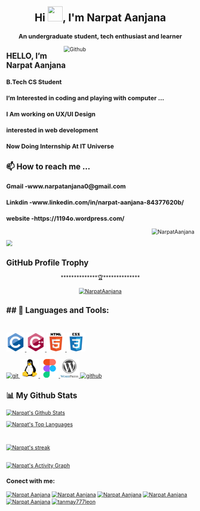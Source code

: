  <h1 align="center">Hi <img src="https://raw.githubusercontent.com/MartinHeinz/MartinHeinz/master/wave.gif" width="40" height="40">, I'm Narpat Aanjana</h1>
 <h3  align="center">An undergraduate student, tech enthusiast and  learner</h3>
<img width="350" padding-top="500" align="right" alt="Github" src="https://user-images.githubusercontent.com/48678280/88862734-4903af80-d201-11ea-968b-9c939d88a37c.gif" />
<h2>HELLO, I’m Narpat Aanjana </h2>
<h3>B.Tech CS Student</h3>
<h3>I’m Interested in coding and playing with computer ...</h3>
<h3>I Am working on UX/UI Design   </h3>
<h3>interested in web development </h3>
<h3> Now Doing Internship At IT Universe</h3>


<h2>📫 How to reach me ... </h2>
 <h3>Gmail -www.narpatanjana0@gmail.com</h3> 
<h3>Linkdin -www.linkedin.com/in/narpat-aanjana-84377620b/</h3> 
<h3>website -https://1194o.wordpress.com/</h3>
 

   
    
   <p align="right">  <img src="https://komarev.com/ghpvc/?username=NarpatAanjana&label=Profile%20views&color=0e75b6&style=flat" alt="NarpatAanjana" /> </p
  <p align="left">
  <img width="140" src="https://user-images.githubusercontent.com/6661165/91657958-61b4fd00-eb00-11ea-9def-dc7ef5367e34.png" />  
  <h2 align="left">GitHub Profile Trophy</h2>
  <p align="center">**************🏆**************</p>
  </p>
 

<p align="center">  <a href="https://github.com/ryo-ma/github-profile-trophy"><img src="https://github-profile-trophy.vercel.app/?username=NarpatAanjana" alt="NarpatAanjana" /></a> </p>
<h2> ## 🚀 Languages and Tools: </h2>

</br>
<p align="left"> 
<a href="https://www.w3schools.in/c-tutorial/" target="_blank"> <img src="https://raw.githubusercontent.com/devicons/devicon/master/icons/c/c-original.svg" alt="C" width="50" height="50"/> </a>
<a href="https://www.w3schools.com/cpp/" target="_blank"> <img src="https://raw.githubusercontent.com/devicons/devicon/master/icons/cplusplus/cplusplus-original.svg" alt="cplusplus" width="50" height="50"/> </a>  
 <a href="https://www.w3.org/html/" target="_blank"> <img src="https://raw.githubusercontent.com/devicons/devicon/master/icons/html5/html5-original-wordmark.svg" alt="html5" width="50" height="50"/> </a>
<a href="https://www.w3schools.com/css/" target="_blank"> <img src="https://raw.githubusercontent.com/devicons/devicon/master/icons/css3/css3-original-wordmark.svg" alt="css3" width="50" height="50"/> </a>
 </br>
 </br>
 <a href="https://git-scm.com/" target="_blank"> <img src="https://www.vectorlogo.zone/logos/git-scm/git-scm-icon.svg" alt="git" width="50" height="50"/> </a>
<a href="https://www.linux.org/" target="_blank"> <img src="https://raw.githubusercontent.com/devicons/devicon/master/icons/linux/linux-original.svg" alt="linux" width="50" height="50"/> </a>
<a href="https://www.figma.com/" target="_blank"> <img src="https://raw.githubusercontent.com/devicons/devicon/master/icons/figma/figma-original.svg" alt="figma" width="50"
 height="50"/> </a>
 <a href="https://www.wordpress.com/" target="_blank"> <img src="https://raw.githubusercontent.com/devicons/devicon/master/icons/wordpress/wordpress-original.svg" alt="wordpress" width="50" height="50"/> </a>
 <a href="https://github.com/" target="_blank"> <img src="https://www.vectorlogo.zone/logos/github/github-icon.svg" alt="github" width="50" height="50"/> </a>

<br/>

## 📊 My Github Stats
<p>

<a href="https://github.com/NarpatAanjana/github-readme-stats"><img alt="Narpat's Github Stats" src="https://github-readme-stats.vercel.app/api?username=NarpatAanjana&show_icons=true&count_private=true&theme=react&hide_border=true&bg_color=0D1117" /></a>

 <p>
<a href="https://github.com/NarpatAanjana/github-readme-stats"><img alt="Narpat's Top Languages" src="https://github-readme-stats.vercel.app/api/top-langs/?username=NarpatAanjana&langs_count=8&count_private=true&layout=compact&theme=react&hide_border=true&bg_color=0D1117" /></a></p>
   <br/>
 <p>
 <a href="https://github.com/NarpatAanjana/github-readme-streak-stats">
           <img title="🔥 Get streak stats for your profile at git.io/streak-stats" alt="Narpat's streak" src="https://github-readme-streak-stats.herokuapp.com/?user=NarpatAanjana&theme=black-ice&hide_border=true&stroke=0000&background=060A0CD0"/>
    </a>
</p>
</p>
<br/>
<a href="https://github.com/NarpatAanjana/github-readme-activity-graph"><img alt="Narpat's Activity Graph" src="https://activity-graph.herokuapp.com/graph?username=NarpatAanjana&bg_color=0D1117&color=5BCDEC&line=5BCDEC&point=FFFFFF&hide_border=true" /></a>

### Conect with me: 
<p align="left">
<a href="https://linkedin.com/in/narpat-aanjana-84377620b" target="blank"><img align="center" src="https://raw.githubusercontent.com/rahuldkjain/github-profile-readme-generator/master/src/images/icons/Social/linked-in-alt.svg" alt="Narpat Aanjana" height="30" width="40" /></a>
<a href="https://www.codechef.com/users/narpatanjana0" target="blank"><img align="center" src="https://cdn.jsdelivr.net/npm/simple-icons@3.1.0/icons/codechef.svg" alt="Narpat Aanjana" height="30" width="40" /></a>
<a href="https://www.hackerrank.com/narpatanjana0" target="blank"><img align="center" src="https://raw.githubusercontent.com/rahuldkjain/github-profile-readme-generator/master/src/images/icons/Social/hackerrank.svg" alt="Narpat Aanjana" height="30" width="40" /></a>
<a href="https://codeforces.com/profile/narpat" target="blank"><img align="center" src="https://cdn.jsdelivr.net/npm/simple-icons@3.0.1/icons/codeforces.svg" alt="Narpat Aanjana" height="30" width="40" /></a>
<a href="https://leetcode.com/Narpat/" target="blank"><img align="center" src="https://raw.githubusercontent.com/rahuldkjain/github-profile-readme-generator/master/src/images/icons/Social/leet-code.svg" alt="Narpat Aanjana" height="30" width="40" /></a>
<a href="https://auth.geeksforgeeks.org/user/narpatanjana0/" target="blank"><img align="center" src="https://raw.githubusercontent.com/rahuldkjain/github-profile-readme-generator/master/src/images/icons/Social/geeks-for-geeks.svg" alt="tanmay777leon" height="30" width="40" /></a>
 

</p>
   <!---
NarpatAanjana is a â¨ special â¨ repository because its `README.md` (this file) appears on your GitHub profile.
You can click the Preview link to take a look at your changes.
--->
